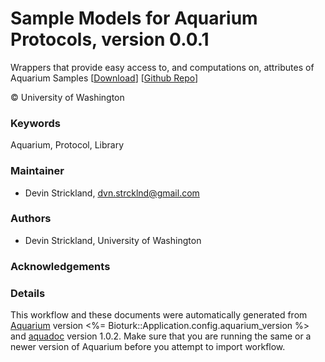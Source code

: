 # Sample Models for Aquarium Protocols, version 0.0.1

Wrappers that provide easy access to, and computations on, attributes of Aquarium Samples [[Download](aq-sample-models.aq)] [[Github Repo](https://github.com/dvnstrcklnd/aq-sample-models)]

&copy; University of Washington

### Keywords
Aquarium, Protocol, Library

### Maintainer
- Devin Strickland, <dvn.strcklnd@gmail.com>

### Authors
  - Devin Strickland, University of Washington

### Acknowledgements

### Details
This workflow and these documents were automatically generated from
[Aquarium](http://www.aquarium.bio) version <%= Bioturk::Application.config.aquarium_version %> and
[aquadoc](https://github.com/klavinslab/aquadoc) version 1.0.2.
Make sure that you are running the same or a newer version of Aquarium before you attempt to
import workflow.
